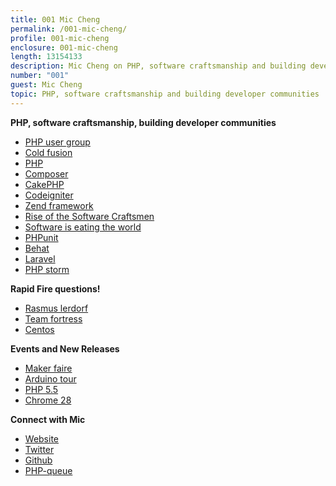 ```yaml
---
title: 001 Mic Cheng
permalink: /001-mic-cheng/
profile: 001-mic-cheng
enclosure: 001-mic-cheng
length: 13154133
description: Mic Cheng on PHP, software craftsmanship and building developer communities
number: "001"
guest: Mic Cheng
topic: PHP, software craftsmanship and building developer communities
---
```


**PHP, software craftsmanship, building developer communities**

*   [PHP user group][1]
*   [Cold fusion][2]
*   [PHP][3]
*   [Composer][4]
*   [CakePHP][5]
*   [Codeigniter][6]
*   [Zend framework][7]
*   [Rise of the Software Craftsmen][8]
*   [Software is eating the world][9]
*   [PHPunit][10]
*   [Behat][11]
*   [Laravel][12]
*   [PHP storm][13]

**Rapid Fire questions!**

*   [Rasmus lerdorf][14]
*   [Team fortress][15]
*   [Centos][16]

**Events and New Releases**

*   [Maker faire][17]
*   [Arduino tour][18]
*   [PHP 5.5][19]
*   [Chrome 28][20]

**Connect with Mic**

*   [Website][21]
*   [Twitter][22]
*   [Github][23]
*   [PHP-queue][24]

 [1]: https://www.facebook.com/groups/sghypertextpreprocessors/
 [2]: http://en.wikipedia.org/wiki/Adobe_ColdFusion
 [3]: http://PHP.net/
 [4]: http://getcomposer.org/
 [5]: http://cakePHP.org/
 [6]: http://ellislab.com/codeigniter
 [7]: http://framework.zend.com/
 [8]: http://sgentrepreneurs.com/2013/03/13/rise-of-the-software-craftsmen/
 [9]: http://online.wsj.com/article/SB10001424053111903480904576512250915629460.html
 [10]: https://github.com/sebastianbergmann/PHPunit/
 [11]: http://behat.org/
 [12]: http://laravel.com/
 [13]: http://www.jetbrains.com/PHPstorm/
 [14]: http://en.wikipedia.org/wiki/Rasmus_Lerdorf
 [15]: http://www.teamfortress.com/
 [16]: http://www.centos.org/
 [17]: http://makerfairesingapore.com/
 [18]: http://blog.arduino.cc/2013/07/08/arduinotour-in-singapore/
 [19]: http://PHP.net/archive/2013.PHP#id2013-06-20-1
 [20]: http://googlechromereleases.blogspot.sg/2013/07/stable-channel-update.html
 [21]: http://coderkungfu.com/
 [22]: https://twitter.com/coderkungfu
 [23]: https://github.com/CoderKungfu
 [24]: https://github.com/CoderKungfu/PHP-queue
